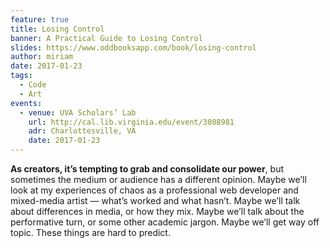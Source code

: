 ```yaml
---
feature: true
title: Losing Control
banner: A Practical Guide to Losing Control
slides: https://www.oddbooksapp.com/book/losing-control
author: miriam
date: 2017-01-23
tags:
  - Code
  - Art
events:
  - venue: UVA Scholars’ Lab
    url: http://cal.lib.virginia.edu/event/3088981
    adr: Charlottesville, VA
    date: 2017-01-23
---
```


**As creators, it’s tempting to grab and consolidate our power**,
but sometimes the medium or audience has a different opinion.
Maybe we’ll look at my experiences of chaos
as a professional web developer and mixed-media artist —
what’s worked and what hasn’t.
Maybe we’ll talk about differences in media, or how they mix.
Maybe we’ll talk about the performative turn,
or some other academic jargon.
Maybe we’ll get way off topic.
These things are hard to predict.
